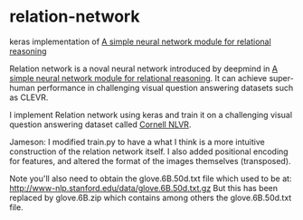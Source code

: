 # relation-network
keras implementation of  [A simple neural network module for relational reasoning](https://arxiv.org/pdf/1706.01427.pdf)

Relation network is a noval neural network introduced by deepmind in [A simple neural network module for relational reasoning](https://arxiv.org/pdf/1706.01427.pdf). It can achieve super-human performance in challenging visual question answering datasets such as CLEVR.

I implement Relation network using keras and train it on a challenging visual question answering dataset called [Cornell NLVR](https://github.com/cornell-lic/nlvr).

Jameson:
I modified train.py to have a what I think is a more intuitive construction of the relation network itself. I also added positional encoding for features, and altered the format of the images themselves (transposed).

Note you'll also need to obtain the glove.6B.50d.txt file which used to be at:
http://www-nlp.stanford.edu/data/glove.6B.50d.txt.gz
But this has been replaced by glove.6B.zip which contains among others the glove.6B.50d.txt file.


